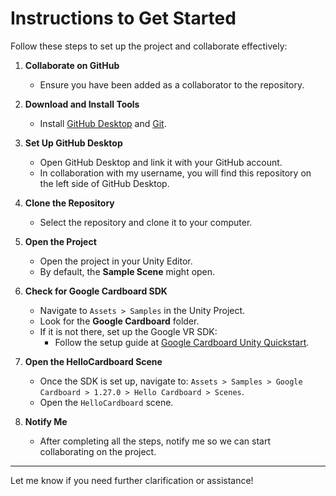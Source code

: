 # Instructions to Get Started

Follow these steps to set up the project and collaborate effectively:

1. **Collaborate on GitHub**
   - Ensure you have been added as a collaborator to the repository.

2. **Download and Install Tools**
   - Install [GitHub Desktop](https://desktop.github.com/) and [Git](https://git-scm.com/).

3. **Set Up GitHub Desktop**
   - Open GitHub Desktop and link it with your GitHub account.
   - In collaboration with my username, you will find this repository on the left side of GitHub Desktop.

4. **Clone the Repository**
   - Select the repository and clone it to your computer.

5. **Open the Project**
   - Open the project in your Unity Editor.
   - By default, the **Sample Scene** might open.

6. **Check for Google Cardboard SDK**
   - Navigate to `Assets > Samples` in the Unity Project.
   - Look for the **Google Cardboard** folder. 
   - If it is not there, set up the Google VR SDK:
     - Follow the setup guide at [Google Cardboard Unity Quickstart](https://developers.google.com/cardboard/develop/unity/quickstart).

7. **Open the HelloCardboard Scene**
   - Once the SDK is set up, navigate to:
     `Assets > Samples > Google Cardboard > 1.27.0 > Hello Cardboard > Scenes`.
   - Open the `HelloCardboard` scene.

8. **Notify Me**
   - After completing all the steps, notify me so we can start collaborating on the project.

---

Let me know if you need further clarification or assistance!



